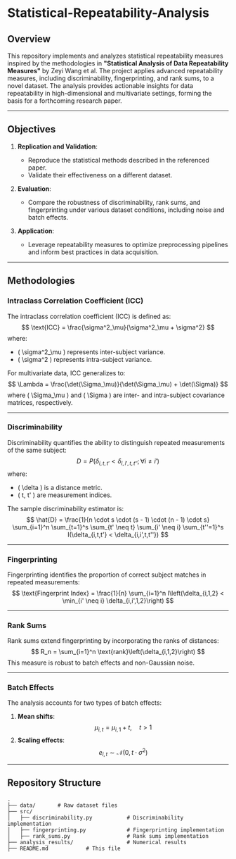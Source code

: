 # Statistical-Repeatability-Analysis

## Overview

This repository implements and analyzes statistical repeatability measures inspired by the methodologies in **"Statistical Analysis of Data Repeatability Measures"** by Zeyi Wang et al. The project applies advanced repeatability measures, including discriminability, fingerprinting, and rank sums, to a novel dataset. The analysis provides actionable insights for data repeatability in high-dimensional and multivariate settings, forming the basis for a forthcoming research paper.

---

## Objectives

1. **Replication and Validation**:
   - Reproduce the statistical methods described in the referenced paper.
   - Validate their effectiveness on a different dataset.

2. **Evaluation**:
   - Compare the robustness of discriminability, rank sums, and fingerprinting under various dataset conditions, including noise and batch effects.

3. **Application**:
   - Leverage repeatability measures to optimize preprocessing pipelines and inform best practices in data acquisition.

---

## Methodologies

### Intraclass Correlation Coefficient (ICC)

The intraclass correlation coefficient (ICC) is defined as:
$$
\text{ICC} = \frac{\sigma^2_\mu}{\sigma^2_\mu + \sigma^2}
$$
where:
- \( \sigma^2_\mu \) represents inter-subject variance.
- \( \sigma^2 \) represents intra-subject variance.

For multivariate data, ICC generalizes to:
$$
\Lambda = \frac{\det(\Sigma_\mu)}{\det(\Sigma_\mu) + \det(\Sigma)}
$$
where \( \Sigma_\mu \) and \( \Sigma \) are inter- and intra-subject covariance matrices, respectively.

---

### Discriminability

Discriminability quantifies the ability to distinguish repeated measurements of the same subject:
$$
D = P\left(\delta_{i,t,t'} < \delta_{i,i',t,t''}; \, \forall i \neq i'\right)
$$
where:
- \( \delta \) is a distance metric.
- \( t, t' \) are measurement indices.

The sample discriminability estimator is:
$$
\hat{D} = \frac{1}{n \cdot s \cdot (s - 1) \cdot (n - 1) \cdot s} \sum_{i=1}^n \sum_{t=1}^s \sum_{t' \neq t} \sum_{i' \neq i} \sum_{t''=1}^s I(\delta_{i,t,t'} < \delta_{i,i',t,t''})
$$

---

### Fingerprinting

Fingerprinting identifies the proportion of correct subject matches in repeated measurements:
$$
\text{Fingerprint Index} = \frac{1}{n} \sum_{i=1}^n I\left(\delta_{i,1,2} < \min_{i' \neq i} \delta_{i,i',1,2}\right)
$$

---

### Rank Sums

Rank sums extend fingerprinting by incorporating the ranks of distances:
$$
R_n = \sum_{i=1}^n \text{rank}\left(\delta_{i,1,2}\right)
$$
This measure is robust to batch effects and non-Gaussian noise.

---

### Batch Effects

The analysis accounts for two types of batch effects:
1. **Mean shifts**:
   $$
   \mu_{i,t} = \mu_{i,1} + t, \quad t > 1
   $$
2. **Scaling effects**:
   $$
   e_{i,t} \sim \mathcal{N}(0, t \cdot \sigma^2)
   $$

---




## Repository Structure

```plaintext
.
├── data/       # Raw dataset files
├── src/
│   ├── discriminability.py           # Discriminability implementation
│   ├── fingerprinting.py             # Fingerprinting implementation
│   ├── rank_sums.py                  # Rank sums implementation
├── analysis_results/                 # Numerical results
├── README.md            # This file
